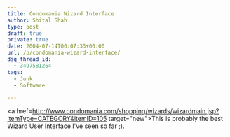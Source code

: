 ```yaml
---
title: Condomania Wizard Interface
author: Shital Shah
type: post
draft: true
private: true
date: 2004-07-14T06:07:33+00:00
url: /p/condomania-wizard-interface/
dsq_thread_id:
  - 3497581264
tags:
  - Junk
  - Software

---
```

<a href=http://www.condomania.com/shopping/wizards/wizardmain.jsp?itemType=CATEGORY&itemID=105 target="new">This</a> is probably the best Wizard User Interface I've seen so far ;).